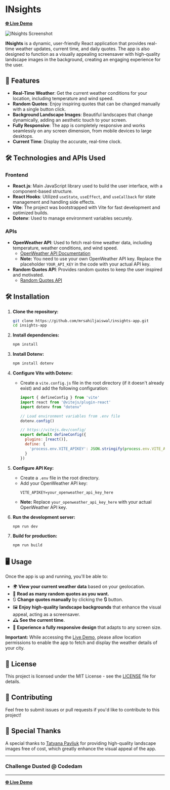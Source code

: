 # INsights 

[**🌐 Live Demo**](https://in-sights.netlify.app/)

![INsights Screenshot](https://res.cloudinary.com/de5pdwmbc/image/upload/v1727475855/fjahewnt0kcquihhsszf.png)

**INsights** is a dynamic, user-friendly React application that provides real-time weather updates, current time, and daily quotes. The app is also designed to function as a visually appealing screensaver with high-quality landscape images in the background, creating an engaging experience for the user.

## 🚀 Features
- **Real-Time Weather**: Get the current weather conditions for your location, including temperature and wind speed.
- **Random Quotes**: Enjoy inspiring quotes that can be changed manually with a single button click.
- **Background Landscape Images**: Beautiful landscapes that change dynamically, adding an aesthetic touch to your screen.
- **Fully Responsive**: The app is completely responsive and works seamlessly on any screen dimension, from mobile devices to large desktops.
- **Current Time**: Display the accurate, real-time clock.

## 🛠️ Technologies and APIs Used

### Frontend
- **React.js**: Main JavaScript library used to build the user interface, with a component-based structure.
- **React Hooks**: Utilized `useState`, `useEffect`, and `useCallback` for state management and handling side effects.
- **Vite**: The project was bootstrapped with Vite for fast development and optimized builds.
- **Dotenv**: Used to manage environment variables securely.

### APIs
- **OpenWeather API**: Used to fetch real-time weather data, including temperature, weather conditions, and wind speed.
  - [OpenWeather API Documentation](https://openweathermap.org/api)
  - **Note:** You need to use your own OpenWeather API key. Replace the placeholder `YOUR_API_KEY` in the code with your actual API key.
- **Random Quotes API**: Provides random quotes to keep the user inspired and motivated.
  - [Random Quotes API](https://github.com/lukePeavey/quotable)


## 🛠️ Installation

1. **Clone the repository:**
   ```bash
   git clone https://github.com/mrsahiljaiswal/insights-app.git
   cd insights-app
   ```

2. **Install dependencies:**
   ```bash
   npm install
   ```

3. **Install Dotenv:**
   ```bash
   npm install dotenv
   ```

4. **Configure Vite with Dotenv:**
   - Create a `vite.config.js` file in the root directory (if it doesn't already exist) and add the following configuration:
     ```javascript
     import { defineConfig } from 'vite'
     import react from '@vitejs/plugin-react'
     import dotenv from "dotenv"

     // Load environment variables from .env file
     dotenv.config()

     // https://vitejs.dev/config/
     export default defineConfig({
       plugins: [react()],
       define: {
         'process.env.VITE_APIKEY': JSON.stringify(process.env.VITE_APIKEY)
       }
     })
     ```

5. **Configure API Key:**
   - Create a `.env` file in the root directory.
   - Add your OpenWeather API key:
     ```
     VITE_APIKEY=your_openweather_api_key_here
     ```
   - **Note:** Replace `your_openweather_api_key_here` with your actual OpenWeather API key.

6. **Run the development server:**
   ```bash
   npm run dev
   ```

7. **Build for production:**
   ```bash
   npm run build
   ```

## 🖥️ Usage
Once the app is up and running, you'll be able to:
- 🌍 **View your current weather data** based on your geolocation.
- 📖 **Read as many random quotes as you want.**
- 🔃 **Change quotes manually** by clicking the **🔃** button.
- 🖼️ **Enjoy high-quality landscape backgrounds** that enhance the visual appeal, acting as a screensaver.
- 🕰️ **See the current time**.
- 📱 **Experience a fully responsive design** that adapts to any screen size.

**Important:** While accessing the [Live Demo](https://in-sights.netlify.app/), please allow location permissions to enable the app to fetch and display the weather details of your city.

## 📄 License
This project is licensed under the MIT License - see the [LICENSE](LICENSE) file for details.

## 🤝 Contributing
Feel free to submit issues or pull requests if you'd like to contribute to this project!

## 🎉 Special Thanks
A special thanks to [Tatyana Pavliuk](https://www.vecteezy.com/members/tati-dsgn) for providing high-quality landscape images free of cost, which greatly enhance the visual appeal of the app.

---

### Challenge Dusted @ **Codedam**
---

[**🌐 Live Demo**](https://in-sights.netlify.app/)


